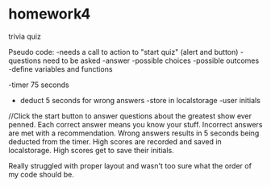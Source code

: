 # homework4
trivia quiz

  
Pseudo code:
-needs a call to action to "start quiz" (alert and button)
-questions need to be asked
-answer
-possible choices
-possible outcomes
-define variables and functions

-timer 75 seconds
- deduct 5 seconds for wrong answers
-store in localstorage
-user initials

//Click the start button to answer questions about the greatest show ever penned.
Each correct answer means you know your stuff. 
Incorrect answers are met with a recommendation.
Wrong answers results in 5 seconds being deducted from the timer.
High scores are recorded and saved in localstorage.
High scores get to save their initials.


Really struggled with proper layout and wasn't too sure what the order of my code should be. 
